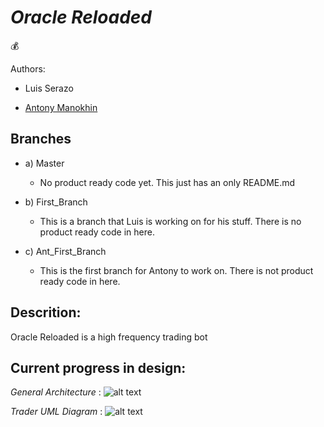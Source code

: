 # *Oracle Reloaded*
:moneybag:

Authors:

- Luis Serazo

- [Antony Manokhin](http://antcny.com)

## Branches
   - a) Master
     	- No product ready code yet. This just has an only README.md

   - b) First_Branch
     	- This is a branch that Luis is working on for his stuff. There is no product ready code in here.

   - c) Ant_First_Branch
     	- This is the first branch for Antony to work on. There is not product ready code in here.
	
## Descrition:
Oracle Reloaded is a high frequency trading bot

## Current progress in design:
*General Architecture* :
![alt text](https://raw.githubusercontent.com/luserazo/OracleReloaded/first-branch/Progress_Pictures/image1.png)

*Trader UML Diagram* :
![alt text](https://raw.githubusercontent.com/luserazo/OracleReloaded/first-branch/Progress_Pictures/image2.png)
